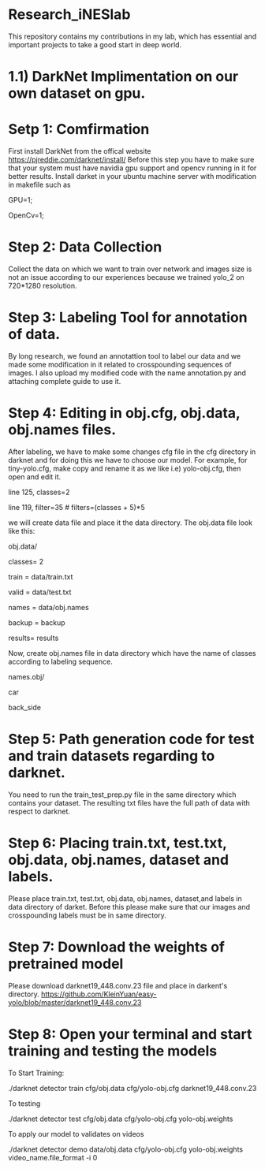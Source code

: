 # Research_iNESlab
This repository contains my contributions in my lab, which has essential and important projects to take a good start in deep world.
# 1.1) DarkNet Implimentation on our own dataset on gpu.
# Setp 1: Comfirmation
First install DarkNet from the offical website https://pjreddie.com/darknet/install/
Before this step you have to make sure that your system must have navidia gpu support and opencv running in it for better results.
Install darket in your ubuntu machine server with modification in makefile such as

GPU=1;

OpenCv=1;
# Step 2: Data Collection
Collect the data on which we want to train over network and images size is not an issue according to our experiences because we trained yolo_2 on 720*1280 resolution.
# Step 3: Labeling Tool for annotation of data.
By long research, we found an annotattion tool to label our data and we made some modification in it related to crosspounding sequences of images. I also upload my modified code with the name annotation.py and attaching complete guide to use it.
# Step 4: Editing in obj.cfg, obj.data, obj.names files.
After labeling, we have to make some changes cfg file in the cfg directory in darknet and for doing this we have to choose our model. For example, for tiny-yolo.cfg, make copy and rename it as we like i.e) yolo-obj.cfg, then open and edit it.

line 125, classes=2

line 119, filter=35     # filters=(classes + 5)*5

we will create data file and place it the data directory. The obj.data file look like this:   

obj.data/

classes= 2

train  = data/train.txt

valid  = data/test.txt

names = data/obj.names

backup = backup

results= results

Now, create obj.names file in data directory which have the name of classes according to labeling sequence.

names.obj/

car

back_side
# Step 5: Path generation code for test and train datasets regarding to darknet.
You need to run the train_test_prep.py file in the same directory which contains your dataset.
The resulting txt files have the full path of data with respect to darknet.
# Step 6: Placing train.txt, test.txt, obj.data, obj.names, dataset and labels.
Please place train.txt, test.txt, obj.data, obj.names, dataset,and labels in data directory of darket.
Before this please make sure that our images and crosspounding labels must be in same directory.
# Step 7: Download the weights of pretrained model
Please download darknet19_448.conv.23 file and place in darkent's directory.
https://github.com/KleinYuan/easy-yolo/blob/master/darknet19_448.conv.23
# Step 8: Open your terminal and start training and testing the models
To Start Training:

./darknet detector train cfg/obj.data cfg/yolo-obj.cfg darknet19_448.conv.23

To testing

./darknet detector test cfg/obj.data cfg/yolo-obj.cfg yolo-obj.weights

To apply our model to validates on videos

./darknet detector demo data/obj.data cfg/yolo-obj.cfg yolo-obj.weights video_name.file_format -i 0
